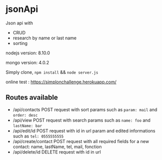 # jsonApi
Json api with 
- CRUD
- research by name or last name
- sorting

nodejs version: 8.10.0

mongo version: 4.0.2

Simply clone, `npm install` && `node server.js`

online test : 
https://simplonchallenge.herokuapp.com/

## Routes available
- /api/contacts POST request with sort params such as `param: mail` and `order: desc`
- /api/view POST request with search params such as `name: foo` and `lastName: bar`
- /api/edit/id POST request with id in url param and edited informations such as `tel: 0555555555`
- /api/create/contact POST request with all required fields for a new contact: name, lastName, tel, mail, fonction
- /api/delete/id DELETE request with id in url
